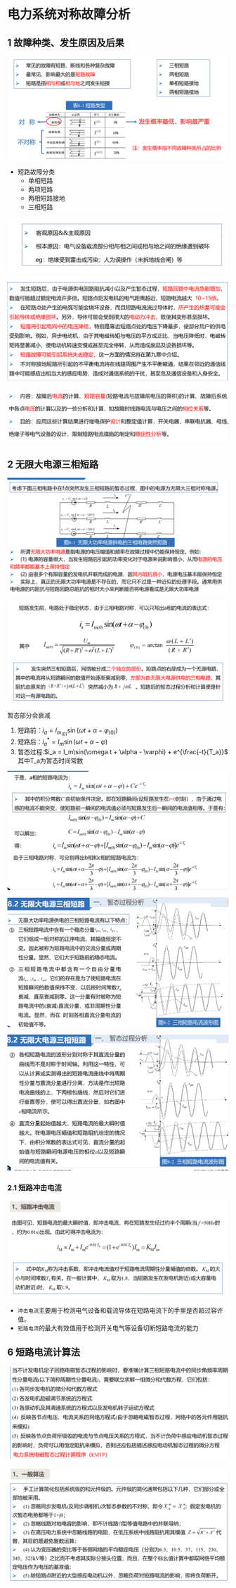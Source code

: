 # 电力系统对称故障分析

## 1 故障种类、发生原因及后果

![短路故障的类型](image.png)

- 短路故障分类
  - 单相短路
  - 两项短路
  - 两相短路接地
  - 三相短路

![造成短路的原因](image-1.png)

![短路的后果及影响](image-2.png)

![短路分析的作用](image-3.png)

## 2 无限大电源三相短路

![alt text](image-4.png)

![A相电路电流](image-5.png)

暂态部分会衰减

1. 短路前：$i_a = I_{m_{(0)}}\sin (\omega t + \alpha - \varphi_{(0)})$
2. 短路后：$i_a^* = I_m\sin (\omega t + \alpha - \varphi)$
3. 暂态过程:$i_a = I_m\sin(\omega t + \alpha - \varphi) + e^{\frac{-t}{T_a}}$ 其中T_a为暂态时间常数


![alt text](image-6.png)

![alt text](image-7.png)

![alt text](image-8.png)

### 2.1 短路冲击电流

![短路冲击电流](image-9.png)

- `冲击电流`主要用于检测电气设备和载流导体在短路电流下的手里是否超过容许值。
- `短路电流`的最大有效值用于检测开关电气等设备切断短路电流的能力

## 6 短路电流计算法

![计算前提要求](image-10.png)

![前提要求](image-11.png)
